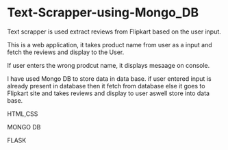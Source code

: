 # Text-Scrapper-using-Mongo_DB

Text scrapper is used extract reviews from Flipkart based on the user input.

This is  a web application, it takes product name from user as a input and fetch the reviews and display to the User.

If user enters the wrong prodcut name, it displays mesaage on console.

I have used Mongo DB to store data in data base. if user entered input is already present in database then it fetch from database else it goes to Flipkart site and takes reviews and display to user aswell store into data base.  

HTML,CSS

MONGO DB

FLASK





